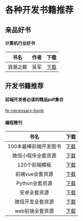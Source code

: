 <!--
 * @Description: 各种前端开发类好书
 * @Date: 2019-08-05 11:57:03
 * @LastEditors: phoebus
 * @LastEditTime: 2019-08-10 01:44:45
 -->
# 各种开发书籍推荐

## 亲品好书

#### 计算机行业好书

|书名|作者|下载|
|:---:|:---:|:---:|
|浪潮之巅|吴军|[下载](https://github.com/BrucePhoebus/development-learning/blob/master/资源积累/资源/书籍/推荐好书/浪潮之巅.pdf)|

## 开发书籍推荐

#### 前端开发者必读的精品pdf集合

[fe-necessary-book](https://github.com/ddzy/fe-necessary-book)

#### 编程微刊

|书名|下载|
|:---:|:---:|
|100本最棒前端开发图书|[下载](https://pan.baidu.com/s/1V3Y4qvVlaAKpZCK_4K2SmA)|
|微信小程序全套资源|[下载](https://pan.baidu.com/s/18vrx5_z3qFU5A5puducXcw)|
|120个前端模板|[下载](https://pan.baidu.com/s/1iZDi6lof3rElhMkDT5FW6A)|
|前端vue全套资源|[下载](https://pan.baidu.com/s/1py5iB2nxTIQQSZS8PVaXIg)|
|Python全套资源|[下载](https://pan.baidu.com/s/1c1OsN7sCx0fz86Yt23-HBw)|
|安卓全套资源|[下载](https://pan.baidu.com/s/1pIClSQ759vo0uh71J8bTig)|
|微信开发全套资源|[下载](https://pan.baidu.com/s/1tuNzRlv10NilhuTvCXpQjA)|
|web前端全套资源|[下载](https://pan.baidu.com/s/18lsXtF0mgWoKOfk21somuA)|